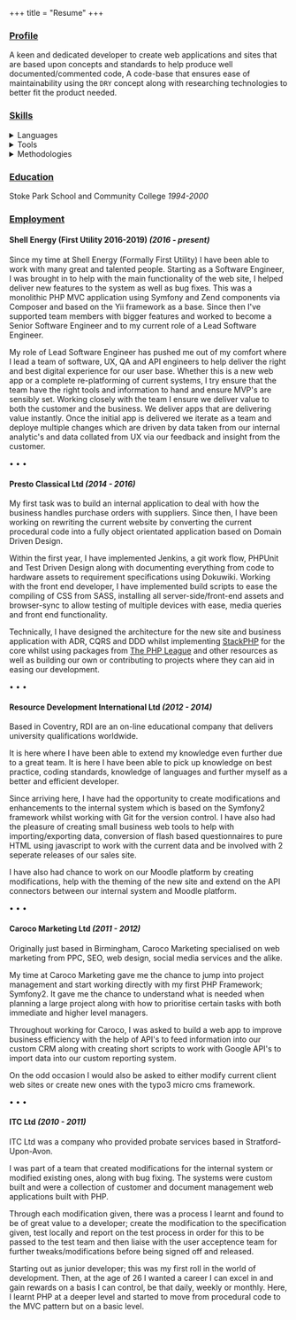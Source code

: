+++
title = "Resume"
+++

### <a id="profile" href="/resume/#profile">Profile</a>

A keen and dedicated developer to create web applications and sites that are based upon concepts and standards to help produce well documented/commented code, A code-base that ensures ease of maintainability using the `DRY` concept along with researching technologies to better fit the product needed.

### <a id="skills" href="/resume/#skills">Skills</a>

<details>
  <summary>Languages</summary>
  <ul>
   <li>HTML</li>
   <li>CSS</li>
   <li>PHP</li>
   <li>NodeJS</li>
   <li>JavaScript</li>
   <li>GoLang</li>
   <li>Rust</li>
   <li>bash</li>
  <ul>
</details>

<details>
  <summary>Tools</summary>
  <ul>
   <li>Postman</li>
   <li>Insomnia</li>
   <li>Docker</li>
   <li>Linux</li>
   <li>MacOS</li>
   <li>React</li>
   <li>vim</li>
   <li>tmux</li>
  <ul>
</details>

<details>
  <summary>Methodologies</summary>
  <ul>
   <li>TDD</li>
   <li>BDD</li>
   <li>DDD</li>
   <li>MVC</li>
  <ul>
</details>

### <a id="education" href="/resume/#education">Education</a>

Stoke Park School and Community College _1994-2000_

### <a id="employment" href="/resume/#employment">Employment</a>

#### Shell Energy (First Utility 2016-2019) _(2016 - present)_

Since my time at Shell Energy (Formally First Utility) I have been able to work with many great and talented people. Starting as a Software Engineer, I was brought in to help with the main functionality of the web site, I helped deliver new features to the system as well as bug fixes. This was a monolithic PHP MVC application using Symfony and Zend components via Composer and based on the Yii framework as a base. Since then I've supported team members with bigger features and worked to become a Senior Software Engineer and to my current role of a Lead Software Engineer.

My role of Lead Software Engineer has pushed me out of my comfort where I lead a team of software, UX, QA and API engineers to help deliver the right and best
 digital experience for our user base. Whether this is a new web app or a complete re-platforming of current systems, I try ensure that the team have the right tools and information to hand and ensure MVP's are sensibly set. Working closely with the team I ensure we deliver value to both the customer and the business. We deliver apps that are delivering value instantly. Once the initial app is delivered we iterate as a team and deploye multiple changes which are driven by data taken from our internal analytic's and data collated from UX via our feedback and insight from the customer.

• • •

#### Presto Classical Ltd _(2014 - 2016)_

My first task was to build an internal application to deal with how the business handles purchase orders with suppliers. Since then, I have been working on rewriting the current website by converting the current procedural code into a fully object orientated application based on Domain Driven Design.

Within the first year, I have implemented Jenkins, a git work flow, PHPUnit and Test Driven Design along with documenting everything from code to hardware assets to requirement specifications using Dokuwiki. Working with the front end developer, I have implemented build scripts to ease the compiling of CSS from SASS, installing all server-side/front-end assets and browser-sync to allow testing of multiple devices with ease, media queries and front end functionality.

Technically, I have designed the architecture for the new site and business application with ADR, CQRS and DDD whilst implementing [StackPHP](http://stackphp.com/) for the core whilst using packages from [The PHP League](https://thephpleague.com/) and other resources as well as building our own or contributing to projects where they can aid in easing our development.

• • •

#### Resource Development International Ltd _(2012 - 2014)_

Based in Coventry, RDI are an on-line educational company that delivers university qualifications worldwide.

It is here where I have been able to extend my knowledge even further due to a great team. It is here I have been able to pick up knowledge on best practice, coding standards, knowledge of languages and further myself as a better and efficient developer.

Since arriving here, I have had the opportunity to create modifications and enhancements to the internal system which is based on the Symfony2 framework whilst working with Git for the version control. I have also had the pleasure of creating small business web tools to help with importing/exporting data, conversion of flash based questionnaires to pure HTML using javascript to work with the current data and be involved with 2 seperate releases of our sales site.

I have also had chance to work on our Moodle platform by creating modifications, help with the theming of the new site and extend on the API connectors between our internal system and Moodle platform.

• • •

#### Caroco Marketing Ltd _(2011 - 2012)_

Originally just based in Birmingham, Caroco Marketing specialised on web marketing from PPC, SEO, web design, social media services and the alike.

My time at Caroco Marketing gave me the chance to jump into project management and start working directly with my first PHP Framework; Symfony2\. It gave me the chance to understand what is needed when planning a large project along with how to prioritise certain tasks with both immediate and higher level managers.

Throughout working for Caroco, I was asked to build a web app to improve business efficiency with the help of API's to feed information into our custom CRM along with creating short scripts to work with Google API's to import data into our custom reporting system.

On the odd occasion I would also be asked to either modify current client web sites or create new ones with the typo3 micro cms framework.

• • •

#### ITC Ltd _(2010 - 2011)_

ITC Ltd was a company who provided probate services based in Stratford-Upon-Avon.

I was part of a team that created modifications for the internal system or modified existing ones, along with bug fixing. The systems were custom built and were a collection of customer and document management web applications built with PHP.

Through each modification given, there was a process I learnt and found to be of great value to a developer; create the modification to the specification given, test locally and report on the test process in order for this to be passed to the test team and then liaise with the user acceptence team for further tweaks/modifications before being signed off and released.

Starting out as junior developer; this was my first roll in the world of development. Then, at the age of 26 I wanted a career I can excel in and gain rewards on a basis I can control, be that daily, weekly or monthly. Here, I learnt PHP at a deeper level and started to move from procedural code to the MVC pattern but on a basic level.
